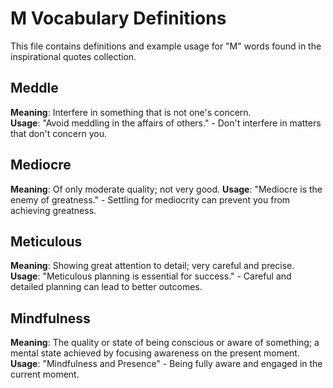 # M Vocabulary Definitions

This file contains definitions and example usage for "M" words found in the inspirational quotes collection.

## Meddle

**Meaning**: Interfere in something that is not one's concern.  
**Usage**: "Avoid meddling in the affairs of others." - Don't interfere in matters that don't concern you.

## Mediocre

**Meaning**: Of only moderate quality; not very good.
**Usage**: "Mediocre is the enemy of greatness." - Settling for mediocrity can prevent you from achieving greatness.

## Meticulous

**Meaning**: Showing great attention to detail; very careful and precise.
**Usage**: "Meticulous planning is essential for success." - Careful and detailed planning can lead to better outcomes.

## Mindfulness

**Meaning**: The quality or state of being conscious or aware of something; a mental state achieved by focusing awareness on the present moment.  
**Usage**: "Mindfulness and Presence" - Being fully aware and engaged in the current moment.
